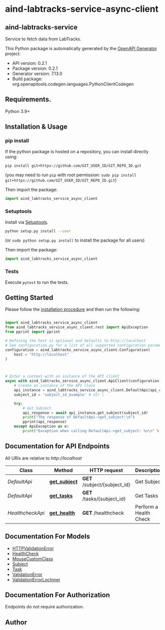 # aind-labtracks-service-async-client

## aind-labtracks-service

Service to fetch data from LabTracks.



This Python package is automatically generated by the [OpenAPI Generator](https://openapi-generator.tech) project:

- API version: 0.2.1
- Package version: 0.2.1
- Generator version: 7.13.0
- Build package: org.openapitools.codegen.languages.PythonClientCodegen

## Requirements.

Python 3.9+

## Installation & Usage
### pip install

If the python package is hosted on a repository, you can install directly using:

```sh
pip install git+https://github.com/GIT_USER_ID/GIT_REPO_ID.git
```
(you may need to run `pip` with root permission: `sudo pip install git+https://github.com/GIT_USER_ID/GIT_REPO_ID.git`)

Then import the package:
```python
import aind_labtracks_service_async_client
```

### Setuptools

Install via [Setuptools](http://pypi.python.org/pypi/setuptools).

```sh
python setup.py install --user
```
(or `sudo python setup.py install` to install the package for all users)

Then import the package:
```python
import aind_labtracks_service_async_client
```

### Tests

Execute `pytest` to run the tests.

## Getting Started

Please follow the [installation procedure](#installation--usage) and then run the following:

```python

import aind_labtracks_service_async_client
from aind_labtracks_service_async_client.rest import ApiException
from pprint import pprint

# Defining the host is optional and defaults to http://localhost
# See configuration.py for a list of all supported configuration parameters.
configuration = aind_labtracks_service_async_client.Configuration(
    host = "http://localhost"
)



# Enter a context with an instance of the API client
async with aind_labtracks_service_async_client.ApiClient(configuration) as api_client:
    # Create an instance of the API class
    api_instance = aind_labtracks_service_async_client.DefaultApi(api_client)
    subject_id = 'subject_id_example' # str | 

    try:
        # Get Subject
        api_response = await api_instance.get_subject(subject_id)
        print("The response of DefaultApi->get_subject:\n")
        pprint(api_response)
    except ApiException as e:
        print("Exception when calling DefaultApi->get_subject: %s\n" % e)

```

## Documentation for API Endpoints

All URIs are relative to *http://localhost*

Class | Method | HTTP request | Description
------------ | ------------- | ------------- | -------------
*DefaultApi* | [**get_subject**](docs/DefaultApi.md#get_subject) | **GET** /subject/{subject_id} | Get Subject
*DefaultApi* | [**get_tasks**](docs/DefaultApi.md#get_tasks) | **GET** /tasks/{subject_id} | Get Tasks
*HealthcheckApi* | [**get_health**](docs/HealthcheckApi.md#get_health) | **GET** /healthcheck | Perform a Health Check


## Documentation For Models

 - [HTTPValidationError](docs/HTTPValidationError.md)
 - [HealthCheck](docs/HealthCheck.md)
 - [MouseCustomClass](docs/MouseCustomClass.md)
 - [Subject](docs/Subject.md)
 - [Task](docs/Task.md)
 - [ValidationError](docs/ValidationError.md)
 - [ValidationErrorLocInner](docs/ValidationErrorLocInner.md)


<a id="documentation-for-authorization"></a>
## Documentation For Authorization

Endpoints do not require authorization.


## Author




